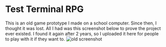 # Test Terminal RPG
This is an old game prototype I made on a school computer. Since then, I thought it was lost. All I had was this screenshot below to prove the project ever existed. I found it again after 2 years, so I uploaded it here for people to play with it if they want to.
![old screenshot](https://i.imgur.com/BX41Wy5.png)
